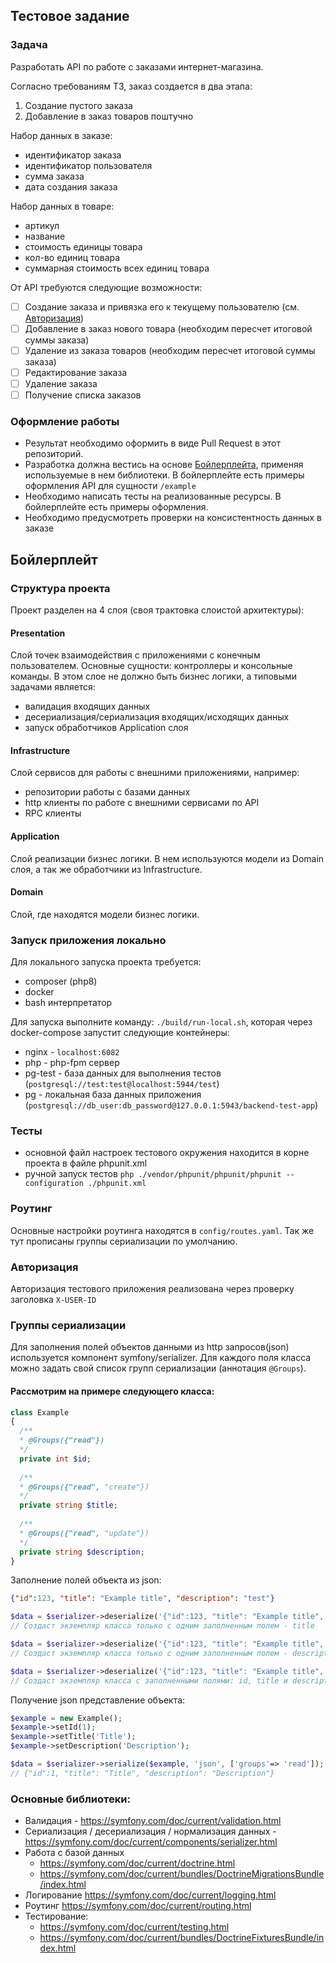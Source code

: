 ## Тестовое задание
### Задача
Разработать API по работе с заказами интернет-магазина. 

Согласно требованиям ТЗ, заказ создается в два этапа: 
1) Создание пустого заказа
2) Добавление в заказ товаров поштучно

Набор данных в заказе:
- идентификатор заказа
- идентификатор пользователя
- сумма заказа
- дата создания заказа

Набор данных в товаре:
- артикул
- название
- стоимость единицы товара
- кол-во единиц товара
- суммарная стоимость всех единиц товара

От API требуются следующие возможности:
- [ ] Создание заказа и привязка его к текущему пользователю (см. [Авторизация](#Авторизация))
- [ ] Добавление в заказ нового товара (необходим пересчет итоговой суммы заказа)
- [ ] Удаление из заказа товаров (необходим пересчет итоговой суммы заказа)
- [ ] Редактирование заказа
- [ ] Удаление заказа
- [ ] Получение списка заказов

### Оформление работы
- Результат необходимо оформить в виде Pull Request в этот репозиторий.
- Разработка должна вестись на основе [Бойлерплейта](#Бойлерплейт), применяя используемые в нем библиотеки. В бойлерплейте есть примеры оформления API для сущности `/example`
- Необходимо написать тесты на реализованные ресурсы. В бойлерплейте есть примеры оформления.
- Необходимо предусмотреть проверки на консистентность данных в заказе

## Бойлерплейт
### Структура проекта

Проект разделен на 4 слоя (своя трактовка слоистой архитектуры):

#### Presentation

Слой точек взаимодействия с приложениями с конечным пользователем. Основные сущности: контроллеры и консольные команды. В этом слое не должно
быть бизнес логики, а типовыми задачами является:

- валидация входящих данных
- десериализация/сериализация входящих/исходящих данных
- запуск обработчиков Application слоя

#### Infrastructure

Слой сервисов для работы с внешними приложениями, например:

- репозитории работы с базами данных
- http клиенты по работе с внешними сервисами по API
- RPC клиенты

#### Application

Слой реализации бизнес логики. В нем используются модели из Domain слоя, а так же обработчики из
Infrastructure.

#### Domain

Слой, где находятся модели бизнес логики.

### Запуск приложения локально

Для локального запуска проекта требуется:

- composer (php8)
- docker
- bash интерпретатор

Для запуска выполните команду: `./build/run-local.sh`, которая через docker-compose запустит следующие
контейнеры:

- nginx - `localhost:6082`
- php - php-fpm сервер
- pg-test - база данных для выполнения тестов (`postgresql://test:test@localhost:5944/test`)
- pg - локальная база данных приложения (`postgresql://db_user:db_password@127.0.0.1:5943/backend-test-app`)

### Тесты

- основной файл настроек тестового окружения находится в корне проекта в файле phpunit.xml
- ручной запуск тестов `php ./vendor/phpunit/phpunit/phpunit --configuration ./phpunit.xml`

### Роутинг

Основные настройки роутинга находятся в `config/routes.yaml`. Так же тут прописаны группы сериализации по умолчанию.

### Авторизация

Авторизация тестового приложения реализована через проверку заголовка `X-USER-ID` 

### Группы сериализации

Для заполнения полей объектов данными из http запросов(json) используется компонент symfony/serializer. Для каждого поля
класса можно задать свой список групп сериализации (аннотация `@Groups`). 

#### Рассмотрим на примере следующего класса:

```php
class Example
{
  /**
  * @Groups({"read"})
  */
  private int $id;
  
  /**
  * @Groups({"read", "create"})
  */
  private string $title;
  
  /**
  * @Groups({"read", "update"})
  */
  private string $description;
}
```
Заполнение полей объекта из json:
```json
{"id":123, "title": "Example title", "description": "test"}
```
```php
$data = $serializer->deserialize('{"id":123, "title": "Example title", "description": "test"}', Example::class, 'json', ['groups'=> 'create']);
// Создаст экземпляр класса только с одним заполненным полем - title

$data = $serializer->deserialize('{"id":123, "title": "Example title", "description": "test"}', Example::class, 'json', ['groups'=> 'update']);
// Создаст экземпляр класса только с одним заполненным полем - description

$data = $serializer->deserialize('{"id":123, "title": "Example title", "description": "test"}', Example::class, 'json', ['groups'=> 'read']);
// Создаст экземпляр класса с заполненными полями: id, title и description
```

Получение json представление объекта:
```php
$example = new Example();
$example->setId(1);
$example->setTitle('Title');
$example->setDescription('Description');

$data = $serializer->serialize($example, 'json', ['groups'=> 'read']);
// {"id":1, "title": "Title", "description": "Description"}
```


### Основные библиотеки:
- Валидация - https://symfony.com/doc/current/validation.html
- Сериализация / десериализация / нормализация данных - https://symfony.com/doc/current/components/serializer.html
- Работа с базой данных
  - https://symfony.com/doc/current/doctrine.html
  - https://symfony.com/doc/current/bundles/DoctrineMigrationsBundle/index.html
- Логирование https://symfony.com/doc/current/logging.html
- Роутинг https://symfony.com/doc/current/routing.html
- Тестирование:
  - https://symfony.com/doc/current/testing.html
  - https://symfony.com/doc/current/bundles/DoctrineFixturesBundle/index.html
